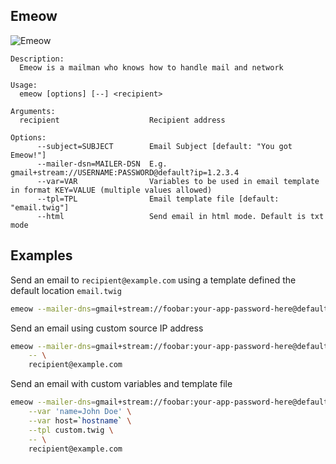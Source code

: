 ## Emeow

![Emeow](https://i.imgur.com/ecTM5DI.png)

```
Description:
  Emeow is a mailman who knows how to handle mail and network

Usage:
  emeow [options] [--] <recipient>

Arguments:
  recipient                    Recipient address

Options:
      --subject=SUBJECT        Email Subject [default: "You got Emeow!"]
      --mailer-dsn=MAILER-DSN  E.g. gmail+stream://USERNAME:PASSWORD@default?ip=1.2.3.4
      --var=VAR                Variables to be used in email template in format KEY=VALUE (multiple values allowed)
      --tpl=TPL                Email template file [default: "email.twig"]
      --html                   Send email in html mode. Default is txt mode
```


## Examples

Send an email to `recipient@example.com` using a template defined the default location `email.twig`

```bash
emeow --mailer-dns=gmail+stream://foobar:your-app-password-here@default --  recipient@example.com
```

Send an email using custom source IP address

```bash
emeow --mailer-dns=gmail+stream://foobar:your-app-password-here@default?ip=192.168.0.123 \
    -- \
    recipient@example.com
```

Send an email with custom variables and template file
```bash
emeow --mailer-dns=gmail+stream://foobar:your-app-password-here@default \
    --var 'name=John Doe' \
    --var host=`hostname` \
    --tpl custom.twig \
    -- \
    recipient@example.com
```